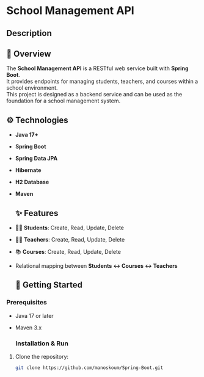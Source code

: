 # School Management API

## Description
## 📌 Overview
The **School Management API** is a RESTful web service built with **Spring Boot**.  
It provides endpoints for managing students, teachers, and courses within a school environment.  
This project is designed as a backend service and can be used as the foundation for a school management system.

## ⚙️ Technologies
- **Java 17+**
- **Spring Boot**
- **Spring Data JPA**
- **Hibernate**
- **H2 Database**
- **Maven**

  ## ✨ Features
- 👩‍🎓 **Students**: Create, Read, Update, Delete  
- 👨‍🏫 **Teachers**: Create, Read, Update, Delete  
- 📚 **Courses**: Create, Read, Update, Delete  
- Relational mapping between **Students ↔ Courses ↔ Teachers**

  ## 🚀 Getting Started

### Prerequisites
- Java 17 or later
- Maven 3.x

  ### Installation & Run
1. Clone the repository:
   ```bash
   git clone https://github.com/manoskoum/Spring-Boot.git
